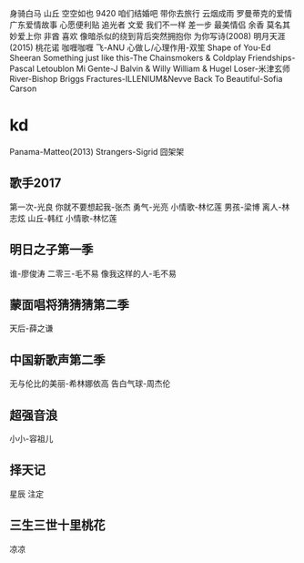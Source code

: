 身骑白马
山丘
空空如也
9420
咱们结婚吧
带你去旅行
云烟成雨
罗曼蒂克的爱情
广东爱情故事
心愿便利贴
追光者
文爱
我们不一样
差一步
最美情侣
余香
莫名其妙爱上你
非酋
喜欢
像暗杀似的绕到背后突然拥抱你
为你写诗(2008)
明月天涯(2015)
桃花诺
咖喱咖喱
飞-ANU
心做し/心理作用-双笙
Shape of You-Ed Sheeran
Something just like this-The Chainsmokers & Coldplay
Friendships-Pascal Letoublon
Mi Gente-J Balvin & Willy William & Hugel
Loser-米津玄师
River-Bishop Briggs
Fractures-ILLENIUM&Nevve
Back To Beautiful-Sofia Carson
# kd
Panama-Matteo(2013)
Strangers-Sigrid
囧架架
## 歌手2017
第一次-光良
你就不要想起我-张杰
勇气-光亮
小情歌-林忆莲
男孩-梁博
离人-林志炫
山丘-韩红
小情歌-林忆莲
## 明日之子第一季
谁-廖俊涛
二零三-毛不易
像我这样的人-毛不易
## 蒙面唱将猜猜猜第二季
天后-薛之谦
## 中国新歌声第二季
无与伦比的美丽-希林娜依高
告白气球-周杰伦
## 超强音浪
小小-容祖儿
## 择天记
星辰
注定
## 三生三世十里桃花
凉凉